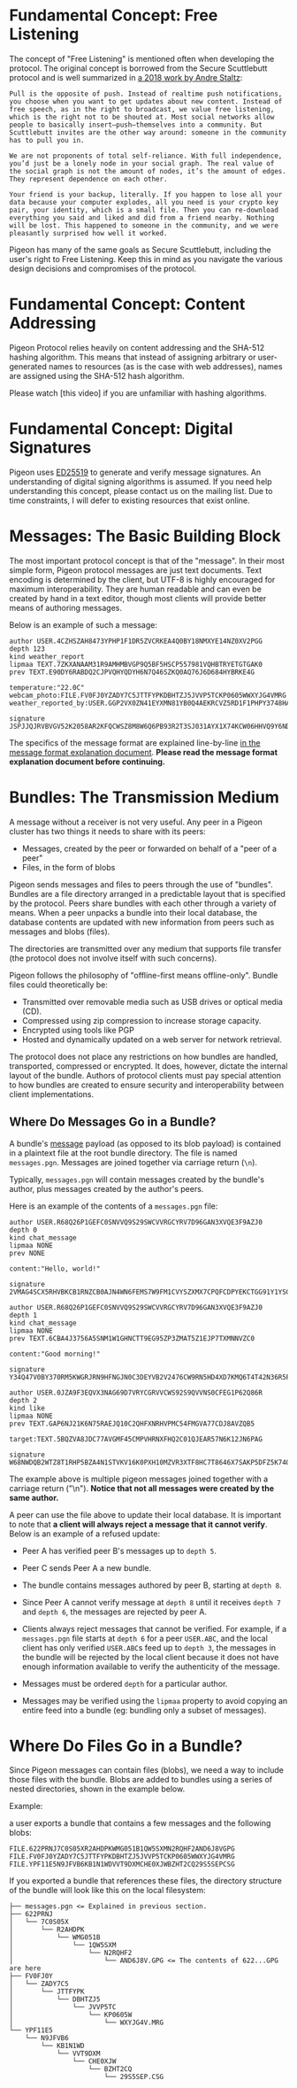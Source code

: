 # Fundamental Concept: Free Listening

The concept of "Free Listening" is mentioned often when developing the protocol. The original concept is borrowed from the Secure Scuttlebutt protocol and is well summarized in [a 2018 work by Andre Staltz](https://staltz.com/reinvent-the-social-web.html):

```
Pull is the opposite of push. Instead of realtime push notifications, you choose when you want to get updates about new content. Instead of free speech, as in the right to broadcast, we value free listening, which is the right not to be shouted at. Most social networks allow people to basically insert—push—themselves into a community. But Scuttlebutt invites are the other way around: someone in the community has to pull you in.

We are not proponents of total self-reliance. With full independence, you’d just be a lonely node in your social graph. The real value of the social graph is not the amount of nodes, it’s the amount of edges. They represent dependence on each other.

Your friend is your backup, literally. If you happen to lose all your data because your computer explodes, all you need is your crypto key pair, your identity, which is a small file. Then you can re-download everything you said and liked and did from a friend nearby. Nothing will be lost. This happened to someone in the community, and we were pleasantly surprised how well it worked.
```

Pigeon has many of the same goals as Secure Scuttlebutt, including the user's right to Free Listening. Keep this in mind as you navigate the various design decisions and compromises of the protocol.

# Fundamental Concept: Content Addressing

Pigeon Protocol relies heavily on content addressing and the SHA-512 hashing algorithm. This means that instead of assigning arbitrary or user-generated names to resources (as is the case with web addresses), names are assigned using the SHA-512 hash algorithm.

Please watch [this video] if you are unfamiliar with hashing algorithms.

# Fundamental Concept: Digital Signatures

Pigeon uses [ED25519](https://ed25519.cr.yp.to/) to generate and verify message signatures. An understanding of digital signing algorithms is assumed. If you need help understanding this concept, please contact us on the mailing list. Due to time constraints, I will defer to existing resources that exist online.

# Messages: The Basic Building Block

The most important protocol concept is that of the "message".
In their most simple form, Pigeon protocol messages are just text documents. Text encoding is determined by the client, but UTF-8 is highly encouraged for maximum interoperability. They are human readable and can even be created by hand in a text editor, though most clients will provide better means of authoring messages.

Below is an example of such a message:

```
author USER.4CZHSZAH8473YPHP1F1DR5ZVCRKEA4Q0BY18NMXYE14NZ0XV2PGG
depth 123
kind weather_report
lipmaa TEXT.7ZKXANAAM31R9AMHMBVGP9Q5BF5HSCP557981VQHBTRYETGTGAK0
prev TEXT.E90DY6RABDQ2CJPVQHYQDYH6N7Q46SZKQ0AQ76J6D684HYBRKE4G

temperature:"22.0C"
webcam_photo:FILE.FV0FJ0YZADY7C5JTTFYPKDBHTZJ5JVVP5TCKP0605WWXYJG4VMRG
weather_reported_by:USER.GGP2VX0ZN41EYXMN81YB0Q4AEKRCVZ5RD1F1PHPY3748HAZSHZC4

signature JSPJJQJRVBVGV52K2058AR2KFQCWSZ8M8W6Q6PB93R2T3SJ031AYX1X74KCW06HHVQ9Y6NDATGE6NH3W59QY35M58YDQC5WEA1ASW08
```

The specifics of the message format are explained line-by-line [in the message format explanation document](message_format.md). **Please read the message format explanation document before continuing.**

# Bundles: The Transmission Medium

A message without a receiver is not very useful. Any peer in a Pigeon cluster has two things it needs to share with its peers:

 * Messages, created by the peer or forwarded on behalf of a "peer of a peer"
 * Files, in the form of blobs

Pigeon sends messages and files to peers through the use of "bundles". Bundles are a file directory arranged in a predictable layout that is specified by the protocol. Peers share bundles with each other through a variety of means. When a peer unpacks a bundle into their local database, the database contents are updated with new information from peers such as messages and blobs (files).

The directories are transmitted over any medium that supports file transfer (the protocol does not involve itself with such concerns).

Pigeon follows the philosophy of "offline-first means offline-only". Bundle files could theoretically be:

 * Transmitted over removable media such as USB drives or optical media (CD).
 * Compressed using zip compression to increase storage capacity.
 * Encrypted using tools like PGP
 * Hosted and dynamically updated on a web server for network retrieval.

The protocol does not place any restrictions on how bundles are handled, transported, compressed or encrypted. It does, however, dictate the internal layout of the bundle. Authors of protocol clients must pay special attention to how bundles are created to ensure security and interoperability between client implementations.

## Where Do Messages Go in a Bundle?

A bundle's [message](message_format.md) payload (as opposed to its blob payload) is contained in a plaintext file at the root bundle directory. The file is named `messages.pgn`. Messages are joined together via carriage return (`\n`).

Typically, `messages.pgn` will contain messages created by the bundle's author, plus messages created by the author's peers.

Here is an example of  the contents of a `messages.pgn` file:

```
author USER.R68Q26P1GEFC0SNVVQ9S29SWCVVRGCYRV7D96GAN3XVQE3F9AZJ0
depth 0
kind chat_message
lipmaa NONE
prev NONE

content:"Hello, world!"

signature 2VMAG4SCX5RHVBKCB1RNZCB0AJN4WN6FEMS7W9FM1CVYSZXMX7CPQFCDPYEKCTGG91Y1YSGY4G5K8XAGQ67HEPDFRMRYQHWQBATAC2R

author USER.R68Q26P1GEFC0SNVVQ9S29SWCVVRGCYRV7D96GAN3XVQE3F9AZJ0
depth 1
kind chat_message
lipmaa NONE
prev TEXT.6CBA4J3756A5SNM1W1GHNCTT9EG95ZP3ZMAT5Z1EJP7TXMNNVZC0

content:"Good morning!"

signature Y34Q47V0BY370RM5KWGRJRN9HFNGJN0C3DEYVB2V2476CW9RN5HD4XD7KMQ6T4T42N36R5P3XX6E3FYEWVZR25AVCF6KQPZHJP6EM10

author USER.0JZA9F3EQVX3NAG69D7VRYCGRVVCWS92S9QVVNS0CFEG1P62Q86R
depth 2
kind like
lipmaa NONE
prev TEXT.GAP6NJ21K6N75RAEJQ10C2QHFXNRHVPMC54FMGVA77CDJ8AVZQB5

target:TEXT.5BQZVA8JDC77AVGMF45CMPVHRNXFHQ2C01QJEAR57N6K12JN6PAG

signature W68NWDQB2WTZ8T1RHP5BZA4N1STVKV16K0PXH10MZVR3XTF8HC7T8646X7SAKP5DFZ5K74QEKE3T2K6V0EST50YQQD7FD2PT0H8J62G
```

The example above is multiple pigeon messages joined together with a carriage return ("\n").
**Notice that not all messages were created by the same author.**

A peer can use the file above to update their local database. It is important to note that **a client will always reject a message that it cannot verify**. Below is an example of a refused update:

 * Peer A has verified peer B's messages up to `depth 5`.
 * Peer C sends Peer A a new bundle.
 * The bundle contains messages authored by peer B, starting at `depth 8`.
 * Since Peer A cannot verify message at `depth 8` until it receives `depth 7` and `depth 6`, the messages are rejected by peer A.

 * Clients always reject messages that cannot be verified. For example, if a `messages.pgn` file starts at `depth 6` for a peer `USER.ABC`, and the local client has only verified `USER.ABC`s feed up to `depth 3`, the messages in the bundle will be rejected by the local client because it does not have enough information available to verify the authenticity of the message.
 * Messages must be ordered `depth` for a particular author.
 * Messages may be verified using the `lipmaa` property to avoid copying an entire feed into a bundle (eg: bundling only a subset of messages).

# Where Do Files Go in a Bundle?

Since Pigeon messages can contain files (blobs), we need a way to include those files with the bundle. Blobs are added to bundles using a series of nested directories, shown in the example below.

Example:

a user exports a bundle that contains a few messages and the following blobs:

```
FILE.622PRNJ7C0S05XR2AHDPKWMG051B1QW5SXMN2RQHF2AND6J8VGPG
FILE.FV0FJ0YZADY7C5JTTFYPKDBHTZJ5JVVP5TCKP0605WWXYJG4VMRG
FILE.YPF11E5N9JFVB6KB1N1WDVVT9DXMCHE0XJWBZHT2CQ29S5SEPCSG
```

If you exported a bundle that references these files, the directory structure of the bundle will look like this on the local filesystem:

```
├── messages.pgn <= Explained in previous section.
├── 622PRNJ
│   └── 7C0S05X
│       └── R2AHDPK
│           └── WMG051B
│               └── 1QW5SXM
│                   └── N2RQHF2
│                       └── AND6J8V.GPG <= The contents of 622...GPG are here
├── FV0FJ0Y
│   └── ZADY7C5
│       └── JTTFYPK
│           └── DBHTZJ5
│               └── JVVP5TC
│                   └── KP0605W
│                       └── WXYJG4V.MRG
└── YPF11E5
    └── N9JFVB6
        └── KB1N1WD
            └── VVT9DXM
                └── CHE0XJW
                    └── BZHT2CQ
                        └── 29S5SEP.CSG
```
